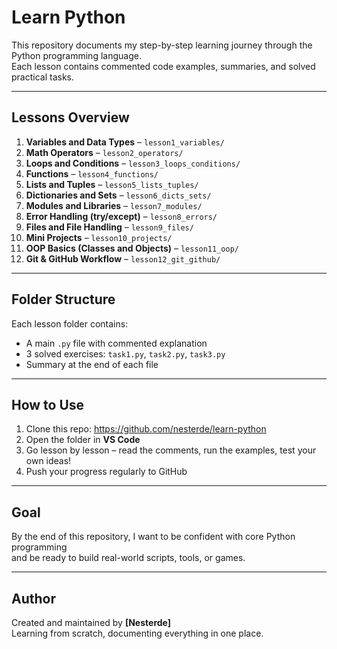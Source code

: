 # Learn Python

This repository documents my step-by-step learning journey through the Python programming language.  
Each lesson contains commented code examples, summaries, and solved practical tasks.

---

## Lessons Overview

1. **Variables and Data Types** – `lesson1_variables/`
2. **Math Operators** – `lesson2_operators/`
3. **Loops and Conditions** – `lesson3_loops_conditions/`
4. **Functions** – `lesson4_functions/`
5. **Lists and Tuples** – `lesson5_lists_tuples/`
6. **Dictionaries and Sets** – `lesson6_dicts_sets/`
7. **Modules and Libraries** – `lesson7_modules/`
8. **Error Handling (try/except)** – `lesson8_errors/`
9. **Files and File Handling** – `lesson9_files/`
10. **Mini Projects** – `lesson10_projects/`
11. **OOP Basics (Classes and Objects)** – `lesson11_oop/`
12. **Git & GitHub Workflow** – `lesson12_git_github/`

---

## Folder Structure

Each lesson folder contains:

- A main `.py` file with commented explanation
- 3 solved exercises: `task1.py`, `task2.py`, `task3.py`
- Summary at the end of each file

---

## How to Use

1. Clone this repo: https://github.com/nesterde/learn-python
2. Open the folder in **VS Code**
3. Go lesson by lesson – read the comments, run the examples, test your own ideas!
4. Push your progress regularly to GitHub

---

## Goal

By the end of this repository, I want to be confident with core Python programming  
and be ready to build real-world scripts, tools, or games.

---

## Author

Created and maintained by **[Nesterde]**  
Learning from scratch, documenting everything in one place.


